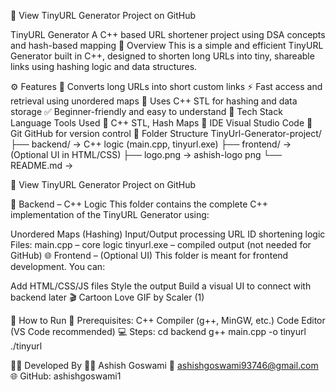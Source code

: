 
🔗 View TinyURL Generator Project on GitHub

TinyURL Generator
A C++ based URL shortener project using DSA concepts and hash-based mapping
🧠 Overview
This is a simple and efficient TinyURL Generator built in C++, designed to shorten long URLs into tiny, shareable links using hashing logic and data structures.

⚙️ Features
🔗 Converts long URLs into short custom links
⚡ Fast access and retrieval using unordered maps
🧠 Uses C++ STL for hashing and data storage
✅ Beginner-friendly and easy to understand
🧪 Tech Stack
Language	Tools Used
🧾 C++	STL, Hash Maps
🧰 IDE	Visual Studio Code
🔧 Git	GitHub for version control
📂 Folder Structure
TinyUrl-Generator-project/ ├── backend/ → C++ logic (main.cpp, tinyurl.exe) ├── frontend/ → (Optional UI in HTML/CSS) ├── logo.png → ashish-logo png └── README.md →

🔗 View TinyURL Generator Project on GitHub

🧰 Backend – C++ Logic
This folder contains the complete C++ implementation of the TinyURL Generator using:

Unordered Maps (Hashing)
Input/Output processing
URL ID shortening logic
Files:
main.cpp – core logic
tinyurl.exe – compiled output (not needed for GitHub)
🌐 Frontend – (Optional UI)
This folder is meant for frontend development. You can:

Add HTML/CSS/JS files
Style the output
Build a visual UI to connect with backend later
🎬
Cartoon Love GIF by Scaler (1)

🚀 How to Run
🔧 Prerequisites:
C++ Compiler (g++, MinGW, etc.)
Code Editor (VS Code recommended)
💻 Steps:
cd backend
g++ main.cpp -o tinyurl
./tinyurl

🙋‍♂️ Developed By
👨‍💻 Ashish Goswami
📧 ashishgoswami93746@gmail.com
🌐 GitHub: ashishgoswami1
